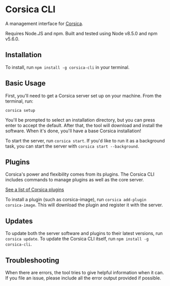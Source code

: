 # Corsica CLI

A management interface for [Corsica](https://github.com/mozilla/corsica).

Requires Node.JS and npm. Built and tested using Node v8.5.0 and npm v5.6.0.

## Installation

To install, run `npm install -g corsica-cli` in your terminal.

## Basic Usage

First, you'll need to get a Corsica server set up on your machine. From the terminal, run:

`corsica setup`

You'll be prompted to select an installation directory, but you can press enter to accept the default. After that, the tool will download and install the software. When it's done, you'll have a base Corsica installation!

To start the server, run `corsica start`. If you'd like to run it as a background task, you can start the server with `corsica start --background`.

## Plugins

Corsica's power and flexibility comes from its plugins. The Corsica CLI includes commands to manage plugins as well as the core server.

[See a list of Corsica plugins](https://www.npmjs.com/browse/keyword/corsica)

To install a plugin (such as corsica-image), run `corsica add-plugin corsica-image`. This will download the plugin and register it with the server.

## Updates

To update both the server software and plugins to their latest versions, run `corsica update`. To update the Corsica CLI itself, run `npm install -g corsica-cli`.

## Troubleshooting

When there are errors, the tool tries to give helpful information when it can. If you file an issue, please include all the error output provided if possible.
